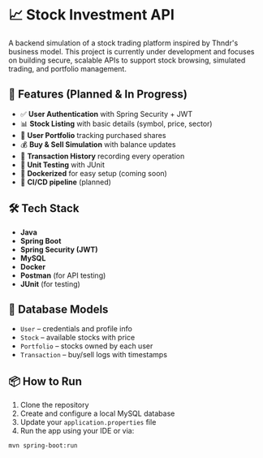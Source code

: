 
# 📈 Stock Investment API

A backend simulation of a stock trading platform inspired by Thndr's business model. This project is currently under development and focuses on building secure, scalable APIs to support stock browsing, simulated trading, and portfolio management.

## 🚀 Features (Planned & In Progress)

- ✅ **User Authentication** with Spring Security + JWT
- 📊 **Stock Listing** with basic details (symbol, price, sector)
- 💼 **User Portfolio** tracking purchased shares
- 💰 **Buy & Sell Simulation** with balance updates
- 🧾 **Transaction History** recording every operation
- 🧪 **Unit Testing** with JUnit
- 🐳 **Dockerized** for easy setup (coming soon)
- 🔄 **CI/CD pipeline** (planned)

## 🛠 Tech Stack

- **Java**
- **Spring Boot**
- **Spring Security (JWT)**
- **MySQL**
- **Docker**
- **Postman** (for API testing)
- **JUnit** (for testing)

## 📁 Database Models

- `User` – credentials and profile info
- `Stock` – available stocks with price
- `Portfolio` – stocks owned by each user
- `Transaction` – buy/sell logs with timestamps

## 📦 How to Run

1. Clone the repository
2. Create and configure a local MySQL database
3. Update your `application.properties` file
4. Run the app using your IDE or via:

```bash
mvn spring-boot:run
